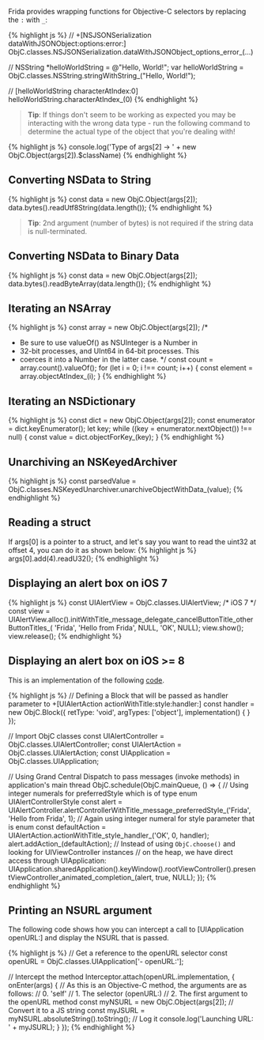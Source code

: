 Frida provides wrapping functions for Objective-C selectors by replacing the `:` with `_`:

{% highlight js %}
// +[NSJSONSerialization dataWithJSONObject:options:error:]
ObjC.classes.NSJSONSerialization.dataWithJSONObject_options_error_(...)

// NSString *helloWorldString = @"Hello, World!";
var helloWorldString = ObjC.classes.NSString.stringWithString_("Hello, World!");

// [helloWorldString characterAtIndex:0]
helloWorldString.characterAtIndex_(0)
{% endhighlight %}

>**Tip**: If things don't seem to be working as expected you may be interacting with the wrong data type - run the following command to determine the actual type of the object that you're dealing with!

{% highlight js %}
console.log('Type of args[2] -> ' + new ObjC.Object(args[2]).$className)
{% endhighlight %}

## Converting NSData to String

{% highlight js %}
const data = new ObjC.Object(args[2]);
data.bytes().readUtf8String(data.length());
{% endhighlight %}

  >**Tip**: 2nd argument (number of bytes) is not required if the string data is null-terminated.

## Converting NSData to Binary Data

{% highlight js %}
const data = new ObjC.Object(args[2]);
data.bytes().readByteArray(data.length());
{% endhighlight %}

## Iterating an NSArray

{% highlight js %}
const array = new ObjC.Object(args[2]);
/*
 * Be sure to use valueOf() as NSUInteger is a Number in
 * 32-bit processes, and UInt64 in 64-bit processes. This
 * coerces it into a Number in the latter case.
 */
const count = array.count().valueOf();
for (let i = 0; i !== count; i++) {
  const element = array.objectAtIndex_(i);
}
{% endhighlight %}

## Iterating an NSDictionary

{% highlight js %}
const dict = new ObjC.Object(args[2]);
const enumerator = dict.keyEnumerator();
let key;
while ((key = enumerator.nextObject()) !== null) {
  const value = dict.objectForKey_(key);
}
{% endhighlight %}

## Unarchiving an NSKeyedArchiver

{% highlight js %}
const parsedValue = ObjC.classes.NSKeyedUnarchiver.unarchiveObjectWithData_(value);
{% endhighlight %}

## Reading a struct

If args[0] is a pointer to a struct, and let's say you want to read the uint32
at offset 4, you can do it as shown below:
{% highlight js %}
args[0].add(4).readU32();
{% endhighlight %}

## Displaying an alert box on iOS 7

{% highlight js %}
const UIAlertView = ObjC.classes.UIAlertView; /* iOS 7 */
const view = UIAlertView.alloc().initWithTitle_message_delegate_cancelButtonTitle_otherButtonTitles_(
    'Frida',
    'Hello from Frida',
    NULL,
    'OK',
    NULL);
view.show();
view.release();
{% endhighlight %}

## Displaying an alert box on iOS >= 8

This is an implementation of the following
[code](https://developer.apple.com/library/ios/documentation/UIKit/Reference/UIAlertController_class/).

{% highlight js %}
// Defining a Block that will be passed as handler parameter to +[UIAlertAction actionWithTitle:style:handler:]
const handler = new ObjC.Block({
  retType: 'void',
  argTypes: ['object'],
  implementation() {
  }
});

// Import ObjC classes
const UIAlertController = ObjC.classes.UIAlertController;
const UIAlertAction = ObjC.classes.UIAlertAction;
const UIApplication = ObjC.classes.UIApplication;

// Using Grand Central Dispatch to pass messages (invoke methods) in application's main thread
ObjC.schedule(ObjC.mainQueue, () => {
  // Using integer numerals for preferredStyle which is of type enum UIAlertControllerStyle
  const alert = UIAlertController.alertControllerWithTitle_message_preferredStyle_('Frida', 'Hello from Frida', 1);
  // Again using integer numeral for style parameter that is enum
  const defaultAction = UIAlertAction.actionWithTitle_style_handler_('OK', 0, handler);
  alert.addAction_(defaultAction);
  // Instead of using `ObjC.choose()` and looking for UIViewController instances
  // on the heap, we have direct access through UIApplication:
  UIApplication.sharedApplication().keyWindow().rootViewController().presentViewController_animated_completion_(alert, true, NULL);
});
{% endhighlight %}

## Printing an NSURL argument

The following code shows how you can intercept a call to [UIApplication openURL:] and display the NSURL that is passed.

{% highlight js %}
// Get a reference to the openURL selector
const openURL = ObjC.classes.UIApplication['- openURL:'];

// Intercept the method
Interceptor.attach(openURL.implementation, {
  onEnter(args) {
    // As this is an Objective-C method, the arguments are as follows:
    // 0. 'self'
    // 1. The selector (openURL:)
    // 2. The first argument to the openURL method
    const myNSURL = new ObjC.Object(args[2]);
    // Convert it to a JS string
    const myJSURL = myNSURL.absoluteString().toString();
    // Log it
    console.log('Launching URL: ' + myJSURL);
  }
});
{% endhighlight %}
